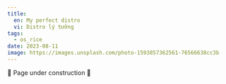 ```yaml
---
title:
  en: My perfect distro
  vi: Distro lý tưởng
tags:
  - os_rice
date: 2023-08-11
image: https://images.unsplash.com/photo-1593857362561-76566638cc3b
---
```


🚧 Page under construction 🚧

<!--
  TODO

  ## Base

  ## DE

  https://github.com/NNBnh/dotfiles/wiki/which#%EF%B8%8F-desktop-environment

  ## Other

  ## Distro

  https://github.com/NNBnh/dotfiles/wiki/which#-operating-system
-->
